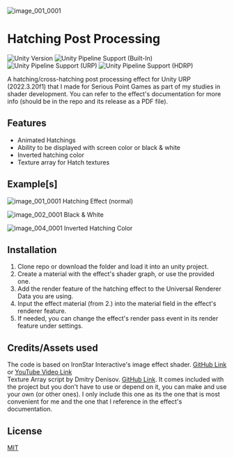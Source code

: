 ![image_001_0001](https://github.com/user-attachments/assets/59c9f9ca-150b-4724-b6aa-4625b542aa7d)

# Hatching Post Processing
![Unity Version](https://img.shields.io/badge/Unity-2021.3%36LTS%2B-blueviolet?logo=unity)
![Unity Pipeline Support (Built-In)](https://img.shields.io/badge/BiRP_❌-darkgreen?logo=unity)
![Unity Pipeline Support (URP)](https://img.shields.io/badge/URP_✔️-blue?logo=unity)
![Unity Pipeline Support (HDRP)](https://img.shields.io/badge/HDRP_❌-darkred?logo=unity)
 
A hatching/cross-hatching post processing effect for Unity URP (2022.3.20f1) that I made for Serious Point Games as part of my studies in shader development.
You can refer to the effect's documentation for more info (should be in the repo and its release as a PDF file).

## Features
- Animated Hatchings
- Ability to be displayed with screen color or black & white
- Inverted hatching color
- Texture array for Hatch textures

## Example[s]
![image_001_0001](https://github.com/user-attachments/assets/59c9f9ca-150b-4724-b6aa-4625b542aa7d)
Hatching Effect (normal)

![image_002_0001](https://github.com/user-attachments/assets/ee17a28f-8d2b-439c-b850-c393dc160405)
Black & White

![image_004_0001](https://github.com/user-attachments/assets/7cb55e27-8094-49f0-913d-c8059580805c)
Inverted Hatching Color

## Installation
1. Clone repo or download the folder and load it into an unity project.
2. Create a material with the effect's shader graph, or use the provided one.
3. Add the render feature of the hatching effect to the Universal Renderer Data you are using.
4. Input the effect material (from 2.) into the material field in the effect's renderer feature.
5. If needed, you can change the effect's render pass event in its render feature under settings.

## Credits/Assets used
The code is based on IronStar Interactive's image effect shader. [GitHub Link](https://github.com/BattleDawnNZ/Image-Effects-with-Shadergraph) or [YouTube Video Link](https://www.youtube.com/watch?v=FpvJAG6R99k&t=6s)
<br>
Texture Array script by Dmitry Denisov. [GitHub Link](https://github.com/DmtDenisov/Texture-Array-Unity). It comes included with the project but you don't have to use or depend on it, you can 
make and use your own (or other ones). I only include this one as its the one that is most convenient for me and the one that I reference in the effect's documentation.

## License
[MIT](https://choosealicense.com/licenses/mit/)
